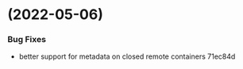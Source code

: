 #  (2022-05-06)


### Bug Fixes

* better support for metadata on closed remote containers 71ec84d



